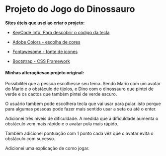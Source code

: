 # Projeto do Jogo do Dinossauro

**Sites úteis que usei ao criar o projeto:**

- [KeyCode Info. Para descobrir o código da tecla](https://keycode.info/)

- [Adobe Colors - escolha de cores](https://color.adobe.com/)

- [Fontawesome - fonte de ícones](http://fontawesome.io/)

- [Bootstrap - CSS Framework](https://getbootstrap.com/)

#### Minhas alteraçõesao projeto original:

Possibilitei que a pessoa escolhesse seu tema. Sendo Mario com um avatar do Mario e o obstáculo de tijolos, e Dino com o dinossauro que pintei de verde e os cactos que também pintei de verde escuro.

O usuário também pode escolhera tecla que vai usar para pular. isto porque para algumas pessoas pode fazer mais sentido usar a seta ou até o enter.

Adicionei três níveis de dificuldade. A medida que a dificuldade aumenta o obstáculo vem mais rápido e o avatar pula mais rápido. 

Também adicionei pontuação com 1 ponto cada vez que o avatar evita o obstáculo com sucesso. 

Adicionei uma explicação de como jogar.
